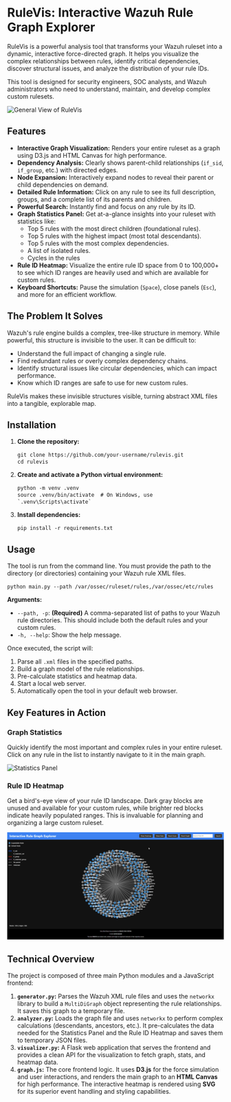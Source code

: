 # RuleVis: Interactive Wazuh Rule Graph Explorer

RuleVis is a powerful analysis tool that transforms your Wazuh ruleset into a dynamic, interactive force-directed graph. It helps you visualize the complex relationships between rules, identify critical dependencies, discover structural issues, and analyze the distribution of your rule IDs.

This tool is designed for security engineers, SOC analysts, and Wazuh administrators who need to understand, maintain, and develop complex custom rulesets.

![General View of RuleVis](https://github.com/zbalkan/rulevis/blob/main/assets/general-view.gif?raw=true)

## Features

* **Interactive Graph Visualization:** Renders your entire ruleset as a graph using D3.js and HTML Canvas for high performance.
* **Dependency Analysis:** Clearly shows parent-child relationships (`if_sid`, `if_group`, etc.) with directed edges.
* **Node Expansion:** Interactively expand nodes to reveal their parent or child dependencies on demand.
* **Detailed Rule Information:** Click on any rule to see its full description, groups, and a complete list of its parents and children.
* **Powerful Search:** Instantly find and focus on any rule by its ID.
* **Graph Statistics Panel:** Get at-a-glance insights into your ruleset with statistics like:
  * Top 5 rules with the most direct children (foundational rules).
  * Top 5 rules with the highest impact (most total descendants).
  * Top 5 rules with the most complex dependencies.
  * A list of isolated rules.
  * Cycles in the rules
* **Rule ID Heatmap:** Visualize the entire rule ID space from 0 to 100,000+ to see which ID ranges are heavily used and which are available for custom rules.
* **Keyboard Shortcuts:** Pause the simulation (`Space`), close panels (`Esc`), and more for an efficient workflow.

## The Problem It Solves

Wazuh's rule engine builds a complex, tree-like structure in memory. While powerful, this structure is invisible to the user. It can be difficult to:

* Understand the full impact of changing a single rule.
* Find redundant rules or overly complex dependency chains.
* Identify structural issues like circular dependencies, which can impact performance.
* Know which ID ranges are safe to use for new custom rules.

RuleVis makes these invisible structures visible, turning abstract XML files into a tangible, explorable map.

## Installation

1. **Clone the repository:**

    ```shell
    git clone https://github.com/your-username/rulevis.git
    cd rulevis
    ```

2. **Create and activate a Python virtual environment:**

    ```shell
    python -m venv .venv
    source .venv/bin/activate  # On Windows, use `.venv\Scripts\activate`
    ```

3. **Install dependencies:**

    ```shell
    pip install -r requirements.txt
    ```

## Usage

The tool is run from the command line. You must provide the path to the directory (or directories) containing your Wazuh rule XML files.

```shell
python main.py --path /var/ossec/ruleset/rules,/var/ossec/etc/rules
```

**Arguments:**

* `--path, -p`: **(Required)** A comma-separated list of paths to your Wazuh rule directories. This should include both the default rules and your custom rules.
* `-h, --help`: Show the help message.

Once executed, the script will:

1. Parse all `.xml` files in the specified paths.
2. Build a graph model of the rule relationships.
3. Pre-calculate statistics and heatmap data.
4. Start a local web server.
5. Automatically open the tool in your default web browser.

## Key Features in Action

### Graph Statistics

Quickly identify the most important and complex rules in your entire ruleset. Click on any rule in the list to instantly navigate to it in the main graph.

![Statistics Panel](https://github.com/zbalkan/rulevis/blob/main/assets/stats-panel.gif?raw=true)

### Rule ID Heatmap

Get a bird's-eye view of your rule ID landscape. Dark gray blocks are unused and available for your custom rules, while brighter red blocks indicate heavily populated ranges. This is invaluable for planning and organizing a large custom ruleset.

![Heatmap View](https://github.com/zbalkan/rulevis/blob/main/assets/heatmap-view.gif?raw=true)

## Technical Overview

The project is composed of three main Python modules and a JavaScript frontend:

1. **`generator.py`:** Parses the Wazuh XML rule files and uses the `networkx` library to build a `MultiDiGraph` object representing the rule relationships. It saves this graph to a temporary file.
2. **`analyzer.py`:** Loads the graph file and uses `networkx` to perform complex calculations (descendants, ancestors, etc.). It pre-calculates the data needed for the Statistics Panel and the Rule ID Heatmap and saves them to temporary JSON files.
3. **`visualizer.py`:** A Flask web application that serves the frontend and provides a clean API for the visualization to fetch graph, stats, and heatmap data.
4. **`graph.js`:** The core frontend logic. It uses **D3.js** for the force simulation and user interactions, and renders the main graph to an **HTML Canvas** for high performance. The interactive heatmap is rendered using **SVG** for its superior event handling and styling capabilities.
